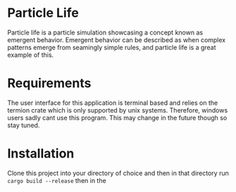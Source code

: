 # Particle Life
Particle life is a particle simulation showcasing a concept known as emergent behavior.
Emergent behavior can be described as when complex patterns emerge from seamingly simple rules, and particle life is a great example of this.

# Requirements
The user interface for this application is terminal based and relies on the termion crate which is only supported by unix systems. 
Therefore, windows users sadly cant use this program. This may change in the future though so stay tuned.

# Installation
Clone this project into your directory of choice and then in that directory run 
```cargo build --release```
then in the 
